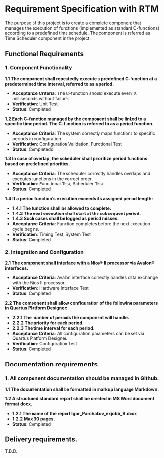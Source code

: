 # Requirement Specification with RTM
The purpose of this project is to create a complete component that manages the execution of functions (implemented as standard C-functions) according to a predefined time schedule. The component is referred as Time Scheduler component in the project.

## Functional Requirements

### 1. Component Functionality

**1.1 The component shall repeatedly execute a predefined C-function at a predetermined time interval, referred to as a period.**  
- **Acceptance Criteria**: The C-function should execute every X milliseconds without failure.  
- **Verification**: Unit Test  
- **Status**: Completed
  

**1.2 Each C-function managed by the component shall be linked to a specific time period. The C-function is referred to as a period function.**  
- **Acceptance Criteria**: The system correctly maps functions to specific periods in configuration.  
- **Verification**: Configuration Validation, Functional Test  
- **Status**: Completedd  

**1.3 In case of overlap, the scheduler shall prioritize period functions based on predefined priorities.**  
- **Acceptance Criteria**: The scheduler correctly handles overlaps and executes functions in the correct order.  
- **Verification**: Functional Test, Scheduler Test  
- **Status**: Completed  

**1.4 If a period function’s execution exceeds its assigned period length:**  
  - **1.4.1 The function shall be allowed to complete.**  
  - **1.4.2 The next execution shall start at the subsequent period.**  
  - **1.4.3 Such cases shall be logged as period misses.**  
- **Acceptance Criteria**: Function completes before the next execution cycle begins.  
- **Verification**: Timing Test, System Test  
- **Status**: Completed  

### 2. Integration and Configuration

**2.1 The component shall interface with a Nios® II processor via Avalon® interfaces.**  
- **Acceptance Criteria**: Avalon interface correctly handles data exchange with the Nios II processor.  
- **Verification**: Hardware Interface Test  
- **Status**: Completed  

**2.2 The component shall allow configuration of the following parameters in Quartus Platform Designer:**  
  - **2.2.1 The number of periods the component will handle.**  
  - **2.2.2 The priority for each period.**  
  - **2.2.3 The time interval for each period.**  
- **Acceptance Criteria**: All configuration parameters can be set via Quartus Platform Designer.  
- **Verification**: Configuration Test  
- **Status**: Completed  

## Documentation requirements.

### 1. All component documentation should be managed in Github.

**1.1 The documentation shall be formatted in markup language Markdown.**

**1.2 A structured standard report shall be created in MS Word document format docx.**
- **1.2.1 The name of the report Igor_Parchakov_exjobb_B.docx**
- **1.2.2 Max 30 pages.**
- **Status**: Completed  



## Delivery requirements.


T.B.D.

<!-- --- -->

<!-- ## Requirements Traceability Matrix (RTM) -->

<!-- | Requirement ID | Description                                                                           | Status      | Verification Method     | Test Results | PR Links | -->
<!-- |----------------|---------------------------------------------------------------------------------------|-------------|-------------------------|--------------|----------| -->
<!-- | 1.1            | The component shall repeatedly execute a C-function at a predetermined time interval. | Not Started | Unit Test               | Pending      | #20      | -->
<!-- | 1.2            | Each C-function shall be linked to a specific time period.                            | Not Started | Functional Test         | Pending      | #21      | -->
<!-- | 1.3            | Scheduler prioritizes period functions based on predefined priorities.                | Not Started | Functional Test         | Pending       | #22      | -->
<!-- | 1.4.1          | Function shall complete even if it exceeds the period length.                         | Not Started | Timing Test             | Pending       | #23      | -->
<!-- | 2.1            | The component shall interface with a Nios II processor via Avalon interfaces.         | Not Started | Hardware Interface Test | Pending       | #24      | -->
<!-- | 2.2.1          | The number of periods the component will handle must be configurable.                 | Not Started | Configuration Test      | Pending      | #25      | -->

<!-- --- -->
